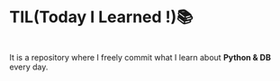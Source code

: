 # TIL(Today I Learned !)📚
<br> It is a repository where I freely commit what I learn about **Python & DB** every day.
